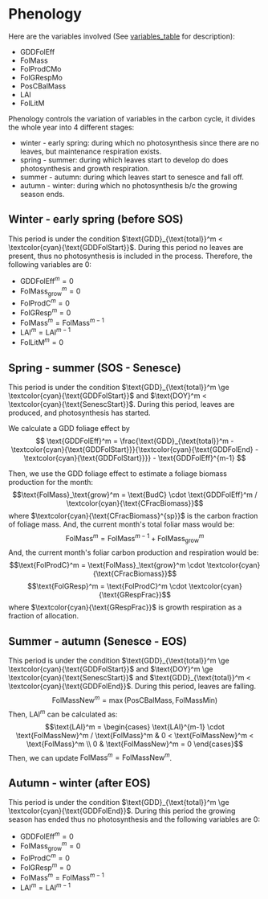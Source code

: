 # Phenology

Here are the variables involved (See [variables_table](/doc/paramters_table.md) for description):

- GDDFolEff
- FolMass
- FolProdCMo
- FolGRespMo
- PosCBalMass
- LAI
- FolLitM

Phenology controls the variation of variables in the carbon cycle, it divides the whole year into 4 different stages:

- winter - early spring: during which no photosynthesis since there are no leaves, but maintenance respiration exists.
- spring - summer: during which leaves start to develop do does photosynthesis and growth respiration.
- summer - autumn: during which leaves start to senesce and fall off.
- autumn - winter: during which no photosynthesis b/c the growing season ends.

## Winter - early spring (before SOS)

This period is under the condition $\text{GDD}_{\text{total}}^m < \textcolor{cyan}{\text{GDDFolStart}}$. During this period no leaves are present, thus no photosynthesis is included in the process. Therefore, the following variables are 0:

- $\text{GDDFolEff}^m = 0$
- $\text{FolMass}_\text{grow}^m = 0$
- $\text{FolProdC}^m = 0$
- $\text{FolGResp}^m = 0$
- $\text{FolMass}^m = \text{FolMass}^{m-1}$
- $\text{LAI}^m = \text{LAI}^{m-1}$
- $\text{FolLitM}^m = 0$

## Spring - summer (SOS - Senesce)

This period is under the condition $\text{GDD}_{\text{total}}^m \ge \textcolor{cyan}{\text{GDDFolStart}}$ and $\text{DOY}^m < \textcolor{cyan}{\text{SenescStart}}$. During this period, leaves are produced, and photosynthesis has started.

We calculate a GDD foliage effect by
$$
\text{GDDFolEff}^m = \frac{\text{GDD}_{\text{total}}^m - \textcolor{cyan}{\text{GDDFolStart}}}{\textcolor{cyan}{\text{GDDFolEnd} - \textcolor{cyan}{\text{GDDFolStart}}}} - \text{GDDFolEff}^{m-1}
$$

Then, we use the GDD foliage effect to estimate a foliage biomass production for the month:
$$\text{FolMass}_\text{grow}^m = \text{BudC} \cdot \text{GDDFolEff}^m / \textcolor{cyan}{\text{CFracBiomass}}$$
where $\textcolor{cyan}{\text{CFracBiomass}^{sp}}$ is the carbon fraction of foliage mass. And, the current month's total foliar mass would be:
$$\text{FolMass}^m = \text{FolMass}^{m-1} + \text{FolMass}_\text{grow}^m$$
And, the current month's foliar carbon production and respiration would be:
$$\text{FolProdC}^m = \text{FolMass}_\text{grow}^m \cdot \textcolor{cyan}{\text{CFracBiomass}}$$
$$\text{FolGResp}^m = \text{FolProdC}^m \cdot \textcolor{cyan}{\text{GRespFrac}}$$
where $\textcolor{cyan}{\text{GRespFrac}}$ is growth respiration as a fraction of allocation.

## Summer - autumn (Senesce - EOS)

This period is under the condition $\text{GDD}_{\text{total}}^m \ge \textcolor{cyan}{\text{GDDFolStart}}$ and $\text{DOY}^m \ge \textcolor{cyan}{\text{SenescStart}}$ and $\text{GDD}_{\text{total}}^m < \textcolor{cyan}{\text{GDDFolEnd}}$. During this period, leaves are falling.
$$\text{FolMassNew}^m = \max(\text{PosCBalMass}, \text{FolMassMin})$$
Then, $\text{LAI}^m$ can be calculated as:
$$\text{LAI}^m = \begin{cases}
	\text{LAI}^{m-1} \cdot \text{FolMassNew}^m / \text{FolMass}^m & 0 < \text{FolMassNew}^m < \text{FolMass}^m \\
	0 & \text{FolMassNew}^m = 0
\end{cases}$$
Then, we can update $\text{FolMass}^m = \text{FolMassNew}^m$.

## Autumn - winter (after EOS)

This period is under the condition $\text{GDD}_{\text{total}}^m \ge \textcolor{cyan}{\text{GDDFolEnd}}$. During this period the growing season has ended thus no photosynthesis and the following variables are 0:

- $\text{GDDFolEff}^m = 0$
- $\text{FolMass}_\text{grow}^m = 0$
- $\text{FolProdC}^m = 0$
- $\text{FolGResp}^m = 0$
- $\text{FolMass}^m = \text{FolMass}^{m-1}$
- $\text{LAI}^m = \text{LAI}^{m-1}$


